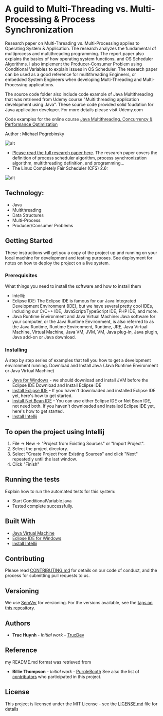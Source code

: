 
# A guild to Multi-Threading vs. Multi-Processing & Process Synchronization
Research paper on Multi-Threading vs. Multi-Processing applies to Operating System & Application. The research analyzes the fundamental of multiprocess and multithreading programming. The report paper also explains the basics of how operating system functions, and OS Scheduler Algorithms. I also implement the Producer-Consumer Problem using Conditional Variables to explain issues in OS Scheduler. The research paper can be used as a good reference for multithreading Engineers, or embedded System Engineers when developing Multi-Threading and Multi-Processing applications.

The source code folder also include code example of Java Multithreading that was retrieved from Udemy course "Multi threading application development using Java". These source code provided solid foudation for Java application developer. For more details please visit Udemy.com

Code examples for the online course [Java Multithreading, Concurrency & Performance Optimization](https://www.udemy.com/java-multithreading-concurrency-performance-optimization)

Author : Michael Pogrebinsky




![alt](https://github.com/jackyhuynh/multithreadingSynchronizationForOS/blob/main/src/picture/1.PNG)

- [Please read the full research paper here](https://github.com/jackyhuynh/Java-multithreadingResearch/blob/main/Research%20on%20Multithreads%20vs.%20Multiprocess.pdf). The research paper covers the definition of process scheduler algorithm, process synchronization algorithm, multithreading definition, and programming...
- The Linux Completely Fair Scheduler (CFS) 2.6:

![alt](https://github.com/jackyhuynh/multithreadingSynchronizationForOS/blob/main/src/picture/Linux.PNG)

## Technology:
- Java
- Multithreading
- Data Structures
- Multi-Process
- Producer/Consumer Problems

## Getting Started
These instructions will get you a copy of the project up and running on your local machine for development and testing purposes. See deployment for notes on how to deploy the project on a live system.

### Prerequisites
What things you need to install the software and how to install them

- Intellij: 
- Eclipse IDE: The Eclipse IDE is famous for our Java Integrated Development Environment (IDE), but we have several pretty cool IDEs, including our C/C++ IDE, JavaScript/TypeScript IDE, PHP IDE, and more. 
- Java Runtime Environment and Java Virtual Machine: Java software for your computer, or the Java Runtime Environment, is also referred to as the Java Runtime, Runtime Environment, Runtime, JRE, Java Virtual Machine, Virtual Machine, Java VM, JVM, VM, Java plug-in, Java plugin, Java add-on or Java download.

### Installing

A step by step series of examples that tell you how to get a development environment running.
Download and Install Java (Java Runtime Environment or Java Virtual Machine)
* [Java for Windows](https://java.com/en/download/) - we should download and install JVM before the Eclipse IDE 
Download and Install Eclipse IDE
* [Install Eclipse IDE](https://www.eclipse.org/ide/) - If you haven't downloaded and installed Eclipse IDE yet, here's how to get started.
* [Install Net Bean IDE](https://netbeans.org/features/index.html) - You can use either Eclipse IDE or Net Bean IDE, not need both. If you haven't downloaded and installed Eclipse IDE yet, here's how to get started.
* [Install Intellij](https://www.jetbrains.com/idea/)

## To open the project using Intellij

1. File -> New -> "Project from Existing Sources" or "Import Project".
2. Select the project directory.
3. Select "Create Project from Existing Sources" and click "Next" repeatedly until the last window.
4. Click "Finish"

## Running the tests
Explain how to run the automated tests for this system:
- Start ConditionalVariable.java
- Tested complete successfully.

## Built With

* [Java Virtual Machine](https://java.com/en/download/)
* [Eclipse IDE for Windows](https://www.eclipse.org/ide/)
* [Install Intellij](https://www.jetbrains.com/idea/)

## Contributing

Please read [CONTRIBUTING.md](https://gist.github.com/PurpleBooth/b24679402957c63ec426) for details on our code of conduct, and the process for submitting pull requests to us.

## Versioning

We use [SemVer](http://semver.org/) for versioning. For the versions available, see the [tags on this repository](https://github.com/your/project/tags). 

## Authors

* **Truc Huynh** - *Initial work* - [TrucDev](https://github.com/jackyhuynh)

## Reference
my README.md format was retrieved from
* **Billie Thompson** - *Initial work* - [PurpleBooth](https://github.com/PurpleBooth)
See also the list of [contributors](https://github.com/your/project/contributors) who participated in this project.

## License

This project is licensed under the MIT License - see the [LICENSE.md](LICENSE.md) file for details



